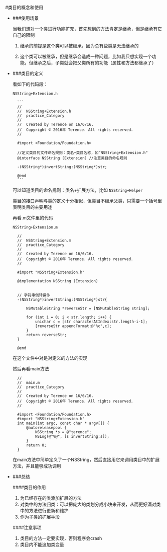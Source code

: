#类目的概念和使用

- ###使用场景

	当我们想对一个类进行功能扩充，首先想到的方法肯定是继承，但是继承有它自己的限制

	1. 继承的前提是这个类可以被继承，因为总有些类是无法继承的
	
	2. 这个类可以被继承，但是继承会造成一种问题，比如我只想实现一个功能，但继承之后，子类就会把父类所有的功能（属性和方法都继承了）
	


- ###类目的定义

	看如下的代码段：
	
	`NSString+Extension.h`
	
		```
		//
		//  NSString+Extension.h
		//  practice_Category
		//
		//  Created by Terence on 16/6/16.
		//  Copyright © 2016年 Terence. All rights reserved.
		//

		#import <Foundation/Foundation.h>

		//定义类目的文件命名规则：类名+类目名称，如“NSString+Extension.h"
		@interface NSString (Extension) //注意类目的命名规则

		-(NSString*)invertString:(NSString*)str;

		@end	
		```
	
	可以知道类目的命名规则：类名+扩展方法，比如 `NSString+Helper`
	
	类目的接口声明与类的定义十分相似，但类目不继承父类，只需要一个括号里表明类目的主要用途
	
	
	
	
	再看.m文件里的代码
	
	`NSString+Extension.m`
	
	

		//
		//  NSString+Extension.m
		//  practice_Category
		//
		//  Created by Terence on 16/6/16.
		//  Copyright © 2016年 Terence. All rights reserved.
		//
			
		#import "NSString+Extension.h"

		@implementation NSString (Extension)


		// 字符串倒转操作
		-(NSString*)invertString:(NSString*)str{
    
	    	NSMutableString *reverseStr = [NSMutableString string];
    
	    	for (int i = 0; i < str.length; i++) {
    	    	unichar c = [str characterAtIndex:str.length-i-1];
        		[reverseStr appendFormat:@"%c",c];
    		}
		    return reverseStr;
		}

		@end
	
	在这个文件中对是对定义的方法的实现
	
	然后再看main方法
	
		//
		//  main.m
		//  practice_Category
		//
		//  Created by Terence on 16/6/16.
		//  Copyright © 2016年 Terence. All rights reserved.
		//

		#import <Foundation/Foundation.h>
		#import "NSString+Extension.h"
		int main(int argc, const char * argv[]) {
		    @autoreleasepool {
       			NSString *s = @"terence";
		        NSLog(@"%@", [s invertString:s]);
		    }	
    		return 0;
		}
		

	 在main方法中简单定义了一个NSString，然后直接用它来调用类目中的扩展方法，并且能够成功调用
	 
	 
- ###总结
	
	####类目的作用
	1. 为已经存在的类添加扩展的方法
	2. 对类中的方法归类：可以把庞大的类划分成小块来开发，从而更好滴对类中的方法进行更新和维护
	3. 作为子类的扩展手段
	
	####注意事项
	1. 类目的方法一定要实现，否则程序会crash
	2. 类目内不能追加类变量
		



		
	